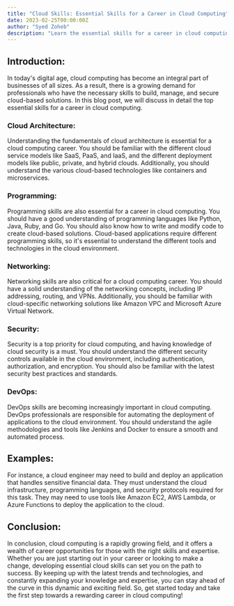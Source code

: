 ```yaml
---
title: "Cloud Skills: Essential Skills for a Career in Cloud Computing"
date: 2023-02-25T00:00:00Z
author: "Syed Zoheb"
description: "Learn the essential skills for a career in cloud computing, including cloud architecture, programming, networking, security, and DevOps. Get started with our guide."
---
```


## Introduction:
In today's digital age, cloud computing has become an integral part of businesses of all sizes. As a result, there is a growing demand for professionals who have the necessary skills to build, manage, and secure cloud-based solutions. In this blog post, we will discuss in detail the top essential skills for a career in cloud computing.

### Cloud Architecture:
Understanding the fundamentals of cloud architecture is essential for a cloud computing career. You should be familiar with the different cloud service models like SaaS, PaaS, and IaaS, and the different deployment models like public, private, and hybrid clouds. Additionally, you should understand the various cloud-based technologies like containers and microservices.

### Programming:
Programming skills are also essential for a career in cloud computing. You should have a good understanding of programming languages like Python, Java, Ruby, and Go. You should also know how to write and modify code to create cloud-based solutions. Cloud-based applications require different programming skills, so it's essential to understand the different tools and technologies in the cloud environment.

### Networking:
Networking skills are also critical for a cloud computing career. You should have a solid understanding of the networking concepts, including IP addressing, routing, and VPNs. Additionally, you should be familiar with cloud-specific networking solutions like Amazon VPC and Microsoft Azure Virtual Network.

### Security:
Security is a top priority for cloud computing, and having knowledge of cloud security is a must. You should understand the different security controls available in the cloud environment, including authentication, authorization, and encryption. You should also be familiar with the latest security best practices and standards.

### DevOps:
DevOps skills are becoming increasingly important in cloud computing. DevOps professionals are responsible for automating the deployment of applications to the cloud environment. You should understand the agile methodologies and tools like Jenkins and Docker to ensure a smooth and automated process.

## Examples:
For instance, a cloud engineer may need to build and deploy an application that handles sensitive financial data. They must understand the cloud infrastructure, programming languages, and security protocols required for this task. They may need to use tools like Amazon EC2, AWS Lambda, or Azure Functions to deploy the application to the cloud.

## Conclusion:
In conclusion, cloud computing is a rapidly growing field, and it offers a wealth of career opportunities for those with the right skills and expertise. Whether you are just starting out in your career or looking to make a change, developing essential cloud skills can set you on the path to success. By keeping up with the latest trends and technologies, and constantly expanding your knowledge and expertise, you can stay ahead of the curve in this dynamic and exciting field. So, get started today and take the first step towards a rewarding career in cloud computing!